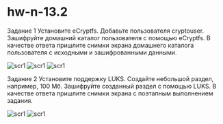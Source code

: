 # hw-n-13.2

Задание 1
Установите eCryptfs.
Добавьте пользователя cryptouser.
Зашифруйте домашний каталог пользователя с помощью eCryptfs.
В качестве ответа пришлите снимки экрана домашнего каталога пользователя с исходными и зашифрованными данными.

![scr1](https://github.com/AlexandeAbel/hw-n-13.2/tree/main/img/Scr1.jpg)
![scr1](https://github.com/AlexandeAbel/hw-n-13.2/tree/main/img/Scr2.jpg)
![scr1](https://github.com/AlexandeAbel/hw-n-13.2/tree/main/img/Scr3.jpg)

Задание 2
Установите поддержку LUKS.
Создайте небольшой раздел, например, 100 Мб.
Зашифруйте созданный раздел с помощью LUKS.
В качестве ответа пришлите снимки экрана с поэтапным выполнением задания.

![scr1](https://github.com/AlexandeAbel/hw-n-13.2/tree/main/img/Scr4.jpg)
![scr1](https://github.com/AlexandeAbel/hw-n-13.2/tree/main/img/Scr5.jpg)